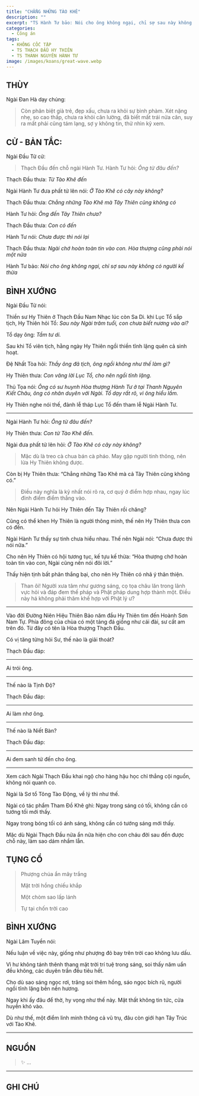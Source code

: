 ```yaml
---
title: "CHẲNG NHỮNG TÀO KHÊ"
description: ""
excerpt: "TS Hành Tư bảo: Nói cho ông không ngại, chỉ sợ sau này không có người kế thừa"
categories:
  - Công án
tags:
  - KHÔNG CỐC TẬP
  - TS THẠCH ĐẦU HY THIÊN
  - TS THANH NGUYÊN HÀNH TƯ
image: /images/koans/great-wave.webp
---
```


## THÙY

Ngài Đan Hà dạy chúng:

> Còn phân biệt già trẻ, đẹp xấu, chưa ra khỏi sự bình phàm.
> Xét nặng nhẹ, so cao thấp, chưa ra khỏi cân lường, đã biết mất trái nửa cân, suy ra mất phải cũng tám lạng, sợ y không tin, thử nhìn kỹ xem.

## CỬ - BẢN TẮC:

Ngài Đầu Tử cử:

> Thạch Đầu đến chỗ ngài Hành Tư. Hành Tư hỏi: _Ông từ đâu đến?_

Thạch Đầu thưa: _Từ Tào Khê đến_

Ngài Hành Tư đưa phất tử lên nói: _Ở Tào Khê có cây này không?_

Thạch Đầu thưa: _Chẳng những Tào Khê mà Tây Thiên cũng không có_

Hành Tư hỏi: _Ông đến Tây Thiên chưa?_

Thạch Đầu thưa: _Con có đến_

Hành Tư nói: _Chưa được thì nói lại_

Thạch Đầu thưa: _Ngài chớ hoàn toàn tin vào con. Hòa thượng cũng phải nói một nửa_

Hành Tư bảo: _Nói cho ông không ngại, chỉ sợ sau này không có người kế thừa_

## BÌNH XƯỚNG

Ngài Đầu Tử nói:

Thiền sư Hy Thiên ở Thạch Đầu Nam Nhạc lúc còn Sa Di.
khi Lục Tổ sắp tịch, Hy Thiên hỏi Tổ: _Sau này Ngài trăm tuổi, con chưa biết nương vào ai?_

Tổ dạy ông: _Tầm tư di._

Sau khi Tổ viên tịch, hằng ngày Hy Thiên ngồi thiền tĩnh lặng quên cả sinh hoạt.

Đệ Nhất Tòa hỏi: _Thầy ông đã tịch, ông ngồi không như thế làm gì?_

Hy Thiên thưa: _Con vâng lời Lục Tổ, cho nên ngồi tĩnh lặng._

Thủ Tọa nói: _Ông có sư huynh Hòa thượng Hành Tư ở tại Thanh Nguyên Kiết Châu, ông có nhân duyên với Ngài. Tổ dạy rất rõ, vì ông hiểu lầm._

Hy Thiên nghe nói thế, đảnh lễ tháp Lục Tổ đến tham lễ Ngài Hành Tư.

<hr class="blog-rule" />

Ngài Hành Tư hỏi: _Ông từ đâu đến?_

Hy Thiên thưa: _Con từ Tào Khê đến._

Ngài đưa phất tử lên hỏi: _Ở Tào Khê có cây này không?_

> Mặc dù là treo cà chua bán cà pháo. May gặp người tinh thông, nên lừa Hy Thiên không được.

Còn bị Hy Thiên thưa: “Chẳng những Tào Khê mà cả Tây Thiên cũng không có.”

> Điều này nghĩa là kỹ nhất nói rõ ra, cơ quý ở điểm hợp nhau, ngay lúc đỉnh điểm điểm thẳng vào.

Nên Ngài Hành Tư hỏi Hy Thiên đến Tây Thiên rồi chăng?

Cũng có thể khen Hy Thiên là người thông minh, thế nên Hy Thiên thưa con có đến.

Ngài Hành Tư thấy sự tinh chưa hiểu nhau. Thế nên Ngài nói: “Chưa được thì nói nữa.”

Cho nên Hy Thiên có hội tương tục, kế tựu kế thừa: “Hòa thượng chớ hoàn toàn tin vào con, Ngài cũng nên nói đôi lời.”

Thấy hiện tịnh bất phân thắng bại, cho nên Hy Thiên có nhã ý thân thiện.

> Than ôi! Người xưa tâm như gương sáng, cọ tọa châu lăn trong lãnh vực hỏi và đáp đem thế pháp và Phật pháp dung hợp thành một.
> Điều này há không phải thâm khế hợp với Phật lý ư?

<hr class="blog-rule" />

Vào đời Đường Niên Hiệu Thiên Bảo năm đầu Hy Thiên tìm đến Hoành Sơn Nam Tự.
Phía đông của chùa có một tảng đá giống như cái đài, sư cất am trên đó.
Từ đây có tên là Hòa thượng Thạch Đầu.

Có vị tăng từng hỏi Sư, thế nào là giải thoát?

Thạch Đầu đáp: <hr class="blog-rule" />Ai trói ông.<hr class="blog-rule" />

Thế nào là Tịnh Độ?

Thạch Đầu đáp: <hr class="blog-rule" />Ai làm nhơ ông.<hr class="blog-rule" />

Thế nào là Niết Bàn?

Thạch Đầu đáp: <hr class="blog-rule" />Ai đem sanh tử đến cho ông.<hr class="blog-rule" />

Xem cách Ngài Thạch Đầu khai ngộ cho hàng hậu học chỉ thẳng cội nguồn, không nói quanh co.

Ngài là Sơ tổ Tông Tào Động, về lý thì như thế.

Ngài có tác phẩm Tham Đồ Khê ghi: Ngay trong sáng có tối, không cần có tướng tối mới thấy.

Ngay trong bóng tối có ánh sáng, không cần có tướng sáng mới thấy.

Mặc dù Ngài Thạch Đầu nửa ẩn nửa hiện cho con cháu đời sau đến được chỗ này, làm sao dám nhầm lẫn.

## TỤNG CỔ

> Phượng chúa ẩn mây trắng
>
> Mặt trời hồng chiếu khắp
>
> Một chòm sao lấp lánh
>
> Tự tại chốn trời cao

## BÌNH XƯỚNG

Ngài Lâm Tuyền nói:

Nếu luận về việc này, giống như phượng đỏ bay trên trời cao không lưu dấu.

Vì hư không tánh thênh thang mặt trời trí tuệ trong sáng, soi thấy năm uẩn đều không, các duyên trần đều tiêu hết.

Cho dù sao sáng ngọc rơi, trăng soi thêm hồng, sáo ngọc bích rũ, người ngồi tĩnh lặng bên nền hương.

Ngay khi ấy đâu để thờ, hy vọng như thế này. Mật thất không tin tức, cửa huyền khó vào.

Dù như thế, một điểm linh minh thông cả vũ trụ, đâu còn giới hạn Tây Trúc với Tào Khê.

<hr class="blog-rule" />

## NGUỒN

> ✨ ...

<hr class="blog-rule" />

## GHI CHÚ

[^1]: ⭐️ <a href="http://thuongchieu.net/index.php/phapthoai/suphu/4683-tsthachdau" target="_blank">🔗 TS THẠCH ĐẦU HY THIÊN</a>

[^2]: ⭐️ <a href="/masters/ts-thanh-nguyen-hanh-tu/" target="_blank">🔗 TS THANH NGUYÊN HÀNH TƯ</a>

